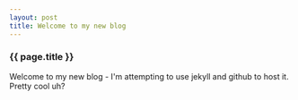 ```yaml
---
layout: post
title: Welcome to my new blog
---
```


### {{ page.title }}

Welcome to my new blog - I'm attempting to use jekyll and github to host it.
Pretty cool uh?


